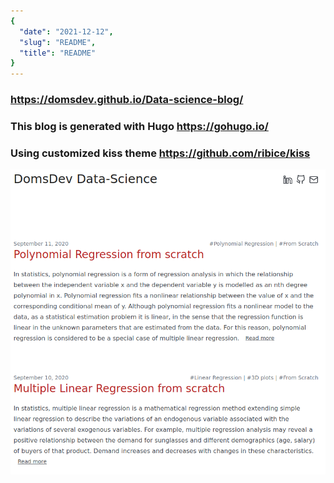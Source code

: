 ```yaml
---
{
  "date": "2021-12-12",
  "slug": "README",
  "title": "README"
}
---
```

<!--# Hosting my Data Science blog-->


### https://domsdev.github.io/Data-science-blog/

### This blog is generated with Hugo https://gohugo.io/ 

### Using customized kiss theme https://github.com/ribice/kiss

<!--more-->

![png](/images/README/2021-12-12/My_blog_screenshot.png#c)
